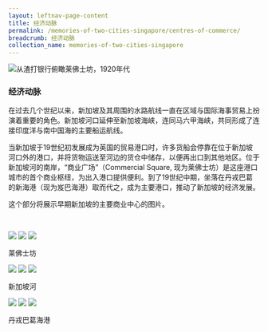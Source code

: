 ```yaml
---
layout: leftnav-page-content
title: 经济动脉
permalink: /memories-of-two-cities-singapore/centres-of-commerce/
breadcrumb: 经济动脉
collection_name: memories-of-two-cities-singapore
---
```


![从渣打银行俯瞰莱佛士坊，1920年代](/images/centres-of-commerce/commerce-banner.jpg)
### **经济动脉**

在过去几个世纪以来，新加坡及其周围的水路航线一直在区域与国际海事贸易上扮演着重要的角色。新加坡河口延伸至新加坡海峡，连同马六甲海峡，共同形成了连接印度洋与南中国海的主要船运航线。

当新加坡于19世纪初发展成为英国的贸易港口时，许多货船会停靠在位于新加坡河口外的港口，并将货物运送至河边的货仓中储存，以便再出口到其他地区。位于新加坡河的南岸，“商业广场”（Commercial Square, 现为莱佛士坊）是这座港口城市的首个商业枢纽，为出入港口提供便利。到了19世纪中期，坐落在丹戎巴葛的新海港（现为岌巴海港）取而代之，成为主要港口，推动了新加坡的经济发展。

这个部分将展示早期新加坡的主要商业中心的图片。

<p>&nbsp;</p>

<div class="category-stacked-area">
  
<div class="photo-stacked-wrap">
  <div class="photos">
    <img class="photo-lv-1" src="/images/centres-of-commerce/raffles-place-photo-stack-1.png">
    <img class="photo-lv-2" src="/images/centres-of-commerce/raffles-place-photo-stack-2.png">
    <img class="photo-lv-3" src="/images/centres-of-commerce/raffles-place-photo-stack-3.png">
  </div>
  <p>莱佛士坊</p>
  <a class="cover" href="/memories-of-two-cities-singapore/centres-of-commerce/raffles-place/"></a>
</div> 
  
<div class="photo-stacked-wrap">
  <div class="photos">
    <img class="photo-lv-1" src="/images/centres-of-commerce/sg-river-photo-stack-1.png">
    <img class="photo-lv-2" src="/images/centres-of-commerce/sg-river-photo-stack-2.png">
    <img class="photo-lv-3" src="/images/centres-of-commerce/sg-river-photo-stack-3.png">
  </div>
  <p>新加坡河</p>
  <a class="cover" href="/memories-of-two-cities-singapore/centres-of-commerce/singapore-river/"></a>
</div>

</div>

<div class="category-stacked-area">
  
<div class="photo-stacked-wrap">
  <div class="photos">
    <img class="photo-lv-1" src="/images/centres-of-commerce/harbour-photo-stack-1.png">
    <img class="photo-lv-2" src="/images/centres-of-commerce/harbour-photo-stack-2.png">
    <img class="photo-lv-3" src="/images/centres-of-commerce/harbour-photo-stack-3.png">
  </div>
  <p>丹戎巴葛海港</p>
  <a class="cover" href="/memories-of-two-cities-singapore/centres-of-commerce/harbour-at-tanjong-pagar"></a>
</div> 

</div>
